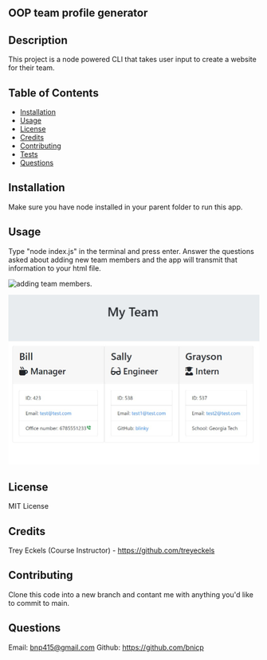 ## OOP team profile generator

## Description

This project is a node powered CLI that takes user input to create a website for their team.

## Table of Contents

- [Installation](#installation)
- [Usage](#usage)
- [License](#license)
- [Credits](#credits)
- [Contributing](#contributing)
- [Tests](#tests)
- [Questions](#questions)

## Installation

Make sure you have node installed in your parent folder to run this app.

## Usage

Type "node index.js" in the terminal and press enter. Answer the questions asked about adding new team members and the app will transmit that information to your html file.

![adding team members.](https://watch.screencastify.com/v/hHwKFPW9nFpIMdQacb8Y)

![rendered html.](./dist/rendered_html.jpg)

## License

MIT License

## Credits

Trey Eckels (Course Instructor) - https://github.com/treyeckels

## Contributing

Clone this code into a new branch and contant me with anything you'd like to commit to main.

## Questions

Email: bnp415@gmail.com
Github: https://github.com/bnicp
